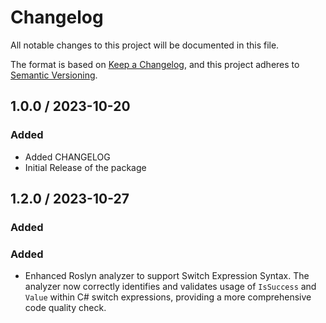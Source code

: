 # Changelog
All notable changes to this project will be documented in this file.

The format is based on [Keep a Changelog](https://keepachangelog.com/en/1.0.0/),
and this project adheres to [Semantic Versioning](https://semver.org/spec/v2.0.0.html).

## 1.0.0 / 2023-10-20
### Added
- Added CHANGELOG
- Initial Release of the package

## 1.2.0 / 2023-10-27
### Added
### Added
- Enhanced Roslyn analyzer to support Switch Expression Syntax. The analyzer now correctly identifies and validates 
 usage of `IsSuccess` and `Value` within C# switch expressions, providing a more comprehensive code quality check.
